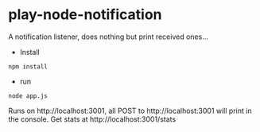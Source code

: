 play-node-notification
======================

A notification listener, does nothing but print received ones...

- Install

`npm install`

- run

`node app.js`

Runs on http://localhost:3001, all POST to http://localhost:3001 will print in the console. Get stats at http://localhost:3001/stats

